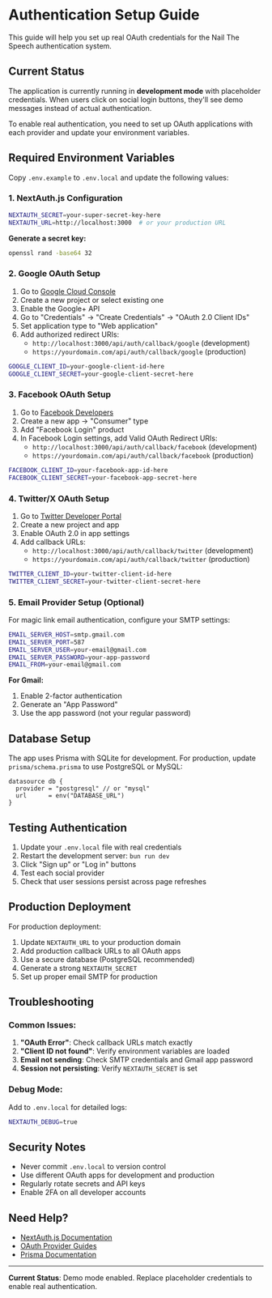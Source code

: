 # Authentication Setup Guide

This guide will help you set up real OAuth credentials for the Nail The Speech authentication system.

## Current Status

The application is currently running in **development mode** with placeholder credentials. When users click on social login buttons, they'll see demo messages instead of actual authentication.

To enable real authentication, you need to set up OAuth applications with each provider and update your environment variables.

## Required Environment Variables

Copy `.env.example` to `.env.local` and update the following values:

### 1. NextAuth.js Configuration

```bash
NEXTAUTH_SECRET=your-super-secret-key-here
NEXTAUTH_URL=http://localhost:3000  # or your production URL
```

**Generate a secret key:**
```bash
openssl rand -base64 32
```

### 2. Google OAuth Setup

1. Go to [Google Cloud Console](https://console.cloud.google.com/)
2. Create a new project or select existing one
3. Enable the Google+ API
4. Go to "Credentials" → "Create Credentials" → "OAuth 2.0 Client IDs"
5. Set application type to "Web application"
6. Add authorized redirect URIs:
   - `http://localhost:3000/api/auth/callback/google` (development)
   - `https://yourdomain.com/api/auth/callback/google` (production)

```bash
GOOGLE_CLIENT_ID=your-google-client-id-here
GOOGLE_CLIENT_SECRET=your-google-client-secret-here
```

### 3. Facebook OAuth Setup

1. Go to [Facebook Developers](https://developers.facebook.com/)
2. Create a new app → "Consumer" type
3. Add "Facebook Login" product
4. In Facebook Login settings, add Valid OAuth Redirect URIs:
   - `http://localhost:3000/api/auth/callback/facebook` (development)
   - `https://yourdomain.com/api/auth/callback/facebook` (production)

```bash
FACEBOOK_CLIENT_ID=your-facebook-app-id-here
FACEBOOK_CLIENT_SECRET=your-facebook-app-secret-here
```

### 4. Twitter/X OAuth Setup

1. Go to [Twitter Developer Portal](https://developer.twitter.com/)
2. Create a new project and app
3. Enable OAuth 2.0 in app settings
4. Add callback URLs:
   - `http://localhost:3000/api/auth/callback/twitter` (development)
   - `https://yourdomain.com/api/auth/callback/twitter` (production)

```bash
TWITTER_CLIENT_ID=your-twitter-client-id-here
TWITTER_CLIENT_SECRET=your-twitter-client-secret-here
```

### 5. Email Provider Setup (Optional)

For magic link email authentication, configure your SMTP settings:

```bash
EMAIL_SERVER_HOST=smtp.gmail.com
EMAIL_SERVER_PORT=587
EMAIL_SERVER_USER=your-email@gmail.com
EMAIL_SERVER_PASSWORD=your-app-password
EMAIL_FROM=your-email@gmail.com
```

**For Gmail:**
1. Enable 2-factor authentication
2. Generate an "App Password"
3. Use the app password (not your regular password)

## Database Setup

The app uses Prisma with SQLite for development. For production, update `prisma/schema.prisma` to use PostgreSQL or MySQL:

```prisma
datasource db {
  provider = "postgresql" // or "mysql"
  url      = env("DATABASE_URL")
}
```

## Testing Authentication

1. Update your `.env.local` file with real credentials
2. Restart the development server: `bun run dev`
3. Click "Sign up" or "Log in" buttons
4. Test each social provider
5. Check that user sessions persist across page refreshes

## Production Deployment

For production deployment:

1. Update `NEXTAUTH_URL` to your production domain
2. Add production callback URLs to all OAuth apps
3. Use a secure database (PostgreSQL recommended)
4. Generate a strong `NEXTAUTH_SECRET`
5. Set up proper email SMTP for production

## Troubleshooting

### Common Issues:

1. **"OAuth Error"**: Check callback URLs match exactly
2. **"Client ID not found"**: Verify environment variables are loaded
3. **Email not sending**: Check SMTP credentials and Gmail app password
4. **Session not persisting**: Verify `NEXTAUTH_SECRET` is set

### Debug Mode:

Add to `.env.local` for detailed logs:
```bash
NEXTAUTH_DEBUG=true
```

## Security Notes

- Never commit `.env.local` to version control
- Use different OAuth apps for development and production
- Regularly rotate secrets and API keys
- Enable 2FA on all developer accounts

## Need Help?

- [NextAuth.js Documentation](https://next-auth.js.org/)
- [OAuth Provider Guides](https://next-auth.js.org/providers/)
- [Prisma Documentation](https://www.prisma.io/docs/)

---

**Current Status**: Demo mode enabled. Replace placeholder credentials to enable real authentication.
